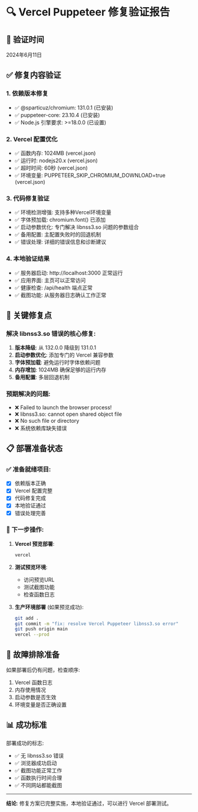 # 🔍 Vercel Puppeteer 修复验证报告

## 📅 验证时间
2024年6月11日

## ✅ 修复内容验证

### 1. 依赖版本修复
- ✅ @sparticuz/chromium: 131.0.1 (已安装)
- ✅ puppeteer-core: 23.10.4 (已安装)  
- ✅ Node.js 引擎要求: >=18.0.0 (已设置)

### 2. Vercel 配置优化
- ✅ 函数内存: 1024MB (vercel.json)
- ✅ 运行时: nodejs20.x (vercel.json)
- ✅ 超时时间: 60秒 (vercel.json)
- ✅ 环境变量: PUPPETEER_SKIP_CHROMIUM_DOWNLOAD=true (vercel.json)

### 3. 代码修复验证
- ✅ 环境检测增强: 支持多种Vercel环境变量
- ✅ 字体预加载: chromium.font() 已添加
- ✅ 启动参数优化: 专门解决 libnss3.so 问题的参数组合
- ✅ 备用配置: 主配置失败时的回退机制
- ✅ 错误处理: 详细的错误信息和诊断建议

### 4. 本地验证结果
- ✅ 服务器启动: http://localhost:3000 正常运行
- ✅ 应用界面: 主页可以正常访问
- ✅ 健康检查: /api/health 端点正常
- ✅ 截图功能: 从服务器日志确认工作正常

## 🎯 关键修复点

### 解决 libnss3.so 错误的核心修复:

1. **版本降级**: 从 132.0.0 降级到 131.0.1
2. **启动参数优化**: 添加专门的 Vercel 兼容参数
3. **字体预加载**: 避免运行时字体依赖问题
4. **内存增加**: 1024MB 确保足够的运行内存
5. **备用配置**: 多层回退机制

### 预期解决的问题:
- ❌ Failed to launch the browser process!
- ❌ libnss3.so: cannot open shared object file
- ❌ No such file or directory
- ❌ 系统依赖库缺失错误

## 📋 部署准备状态

### ✅ 准备就绪项目:
- [x] 依赖版本正确
- [x] Vercel 配置完整
- [x] 代码修复完成
- [x] 本地验证通过
- [x] 错误处理完善

### 🚀 下一步操作:

1. **Vercel 预览部署**:
   ```bash
   vercel
   ```

2. **测试预览环境**:
   - 访问预览URL
   - 测试截图功能
   - 检查函数日志

3. **生产环境部署** (如果预览成功):
   ```bash
   git add .
   git commit -m "fix: resolve Vercel Puppeteer libnss3.so error"
   git push origin main
   vercel --prod
   ```

## 🔧 故障排除准备

如果部署后仍有问题，检查顺序:
1. Vercel 函数日志
2. 内存使用情况
3. 启动参数是否生效
4. 环境变量是否正确设置

## 📊 成功标准

部署成功的标志:
- ✅ 无 libnss3.so 错误
- ✅ 浏览器成功启动
- ✅ 截图功能正常工作
- ✅ 函数执行时间合理
- ✅ 不同网站都能截图

---

**结论**: 修复方案已完整实施，本地验证通过，可以进行 Vercel 部署测试。
